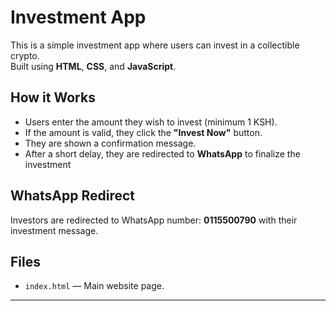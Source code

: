 # Investment App

This is a simple investment app where users can invest in a collectible crypto.  
Built using **HTML**, **CSS**, and **JavaScript**.

## How it Works

- Users enter the amount they wish to invest (minimum 1 KSH).
- If the amount is valid, they click the **"Invest Now"** button.
- They are shown a confirmation message.
- After a short delay, they are redirected to **WhatsApp** to finalize the investment

## WhatsApp Redirect

Investors are redirected to WhatsApp number: **0115500790** with their investment message.

## Files

- `index.html` — Main website page.

---

